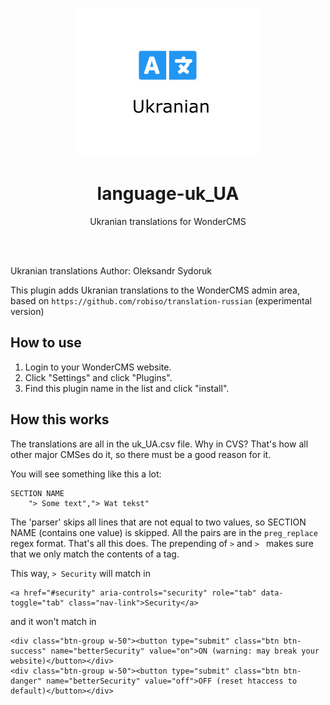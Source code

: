 <p align="center"><img src="preview.jpg" /></p>
<h1 align="center">language-uk_UA</h1>
<p align="center">Ukranian translations for WonderCMS</p>
<br><br>

Ukranian translations Author: Oleksandr Sydoruk

This plugin adds Ukranian translations to the WonderCMS admin area, based on `https://github.com/robiso/translation-russian` (experimental version)


## How to use
1. Login to your WonderCMS website.
2. Click "Settings" and click "Plugins".
3. Find this plugin name in the list and click "install".


## How this works

The translations are all in the uk_UA.csv file. Why in CVS? That's how all
other major CMSes do it, so there must be a good reason for it.

You will see something like this a lot: 

```
SECTION NAME
	"> Some text","> Wat tekst"
```

The 'parser' skips all lines that are not equal to two values, so SECTION NAME (contains one value) is skipped.
All the pairs are in the `preg_replace` regex format. That's all this does. The prepending of `>` and `> ` makes sure that we only match the contents of a tag.

This way, `> Security` will match in 
```
<a href="#security" aria-controls="security" role="tab" data-toggle="tab" class="nav-link">Security</a>
```
and it won't match in
```
<div class="btn-group w-50"><button type="submit" class="btn btn-success" name="betterSecurity" value="on">ON (warning: may break your website)</button></div>
<div class="btn-group w-50"><button type="submit" class="btn btn-danger" name="betterSecurity" value="off">OFF (reset htaccess to default)</button></div>
```



